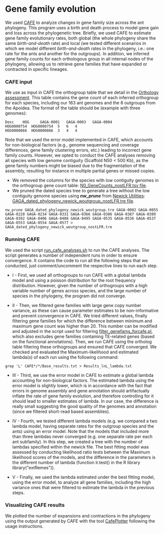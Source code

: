 # Gene family evolution

We used [CAFE](https://github.com/hahnlab/CAFE5) to analyze changes in gene family size across the ant phylogeny. This program uses a birth and death process to model gene gain and loss across the phylogenetic tree. Briefly, we used CAFE to estimate gene family evolutionary rates, both global (the whole phylogeny share the same _birth-and-death_ rate) and local (we tested different scenarios in which we model different _birth-and-death_ rates in the phylogeny, i.e.: one rate for the ants and another for the outgroups). In addition, we inferred gene family counts for each orthologous group in all internal nodes of the phylogeny, allowing us to retrieve gene families that have expanded or contracted in specific lineages. 


### CAFE input

We use as input in CAFE the orthogroup table that we detail in the [Orthology assessment](../Orthology). This table contains the gene count of each inferred orthogroup for each species, including our 163 ant genomes and the 8 outgroups from the Apoidea. The format of the table should be (example with three genomes):
```
Desc    HOG     GAGA-0001   GAGA-0003   GAGA-0004   
HOG0000754  HOG0000754  5   6   4  
HOG0000866  HOG0000866  3   4   4  
```

Note that we used the error model implemented in CAFE, which accounts for non-biological factors (e.g., genome sequencing and coverage differences, gene family clustering errors, etc.) leading to incorrect gene family counts. However, we opted to conduct the CAFE analyses removing all species with low genome contiguity (Scaffold N50 < 500 Kb), as the gene family numbers might be biased due to the fragmentation of the assembly, resulting for instance in multiple partial genes or missed copies.

- We removed the columns for the species with low contiguity genomes in the orthogroup gene count table: [N0_GeneCounts_nostLFR.tsv file](N0_GeneCounts_nostLFR.tsv.zip). 
- We pruned the dated species tree to generate a tree without the low contiguity genome species using ***nw_prune*** from [Newick Utilities](https://bio.tools/newick_utilities): [GAGA_dated_phylogeny_newick_woutgroup_nostLFR.tre file](GAGA_dated_phylogeny_newick_woutgroup_nostLFR.tre).

```
nw_prune GAGA_dated_phylogeny_newick_woutgroup.tre GAGA-0002 GAGA-0055 GAGA-0220 GAGA-0234 GAGA-0331 GAGA-0366 GAGA-0386 GAGA-0387 GAGA-0389 GAGA-0392 GAGA-0406 GAGA-0408 GAGA-0495 GAGA-0535 GAGA-0536 GAGA-0537 GAGA-0553 GAGA-0554 GAGA-0577 > GAGA_dated_phylogeny_newick_woutgroup_nostLFR.tre
```

### Running CAFE
We used the script [run_cafe_analyses.sh](run_cafe_analyses.sh) to run the CAFE analyses. The script generates a number of independent runs in order to ensure convergence. It contains the code to run all the following steps that we conducted, just comment/uncomment the respective lines to run each step. 

- I - First, we used all orthogroups to run CAFE with a global lambda model and using a poisson distribution for the root frequency distribution. However, given the number of orthogroups with a high variable number of genes across species, and the large number of species in the phylogeny, the program did not converge. 

- II - Then, we filtered gene families with large gene copy number variance, as these can cause parameter estimates to be non-informative and prevent convergence in CAFE. We tried different values, finally filtering gene families for which the difference between minimum and maximum gene count was higher than 20. This number can be modified and adjusted in the script used for filtering [filter_genefams_forcafe.pl](filter_genefams_forcafe.pl), which also excludes gene families containing TE-related genes (based on the functional annotations). Then, we run CAFE using the ortholog table filtering these orthogroups and ensured that CAFE converged. We checked and evaluated the Maximum-likelihood and estimated lambda(s) of each run using the following command:
```
grep 'L' CAFE*/*/Base_results.txt > Results_lnL_lambda.txt
```

- III - Third, we use the error model in CAFE to estimate a global lambda accounting for non-biological factors. The estimated lambda using the error model is slightly lower, which is in accordance with the fact that errors in genome assembly and gene annotation should artifactually inflate the rate of gene family evolution, and therefore controlling for it should lead to smaller estimates of lambda. In our case, the difference is really small suggesting the good quality of the genomes and annotation (since we filtered short-read based assemblies). 

- IV - Fourth, we tested different lambda models (e.g. we compared a two lambda model, having separate rates for the outgroup species and the ants) using an error model. Note that the models that included more than three lambdas never converged (e.g. one separate rate per each ant subfamily). In this step, we created a tree with the number of lambdas specified within the newick file. The best fitting model was assessed by conducting likelihood ratio tests between the Maximum likelihood scores of the models, and the difference in the parameters is the different number of lambda (function lr.test() in the R library library("extRemes")).

- V - Finally, we used the lambda estimated under the best fitting model, using the error model, to analyze all gene families, including the high variance ones that were filtered to estimate the lambda in the previous steps. 


### Visualizing CAFE results


We plotted the number of expansions and contractions in the phylogeny using the output generated by CAFE with the tool [CafePlotter](https://github.com/moshi4/CafePlotter) following the usage instructions.




